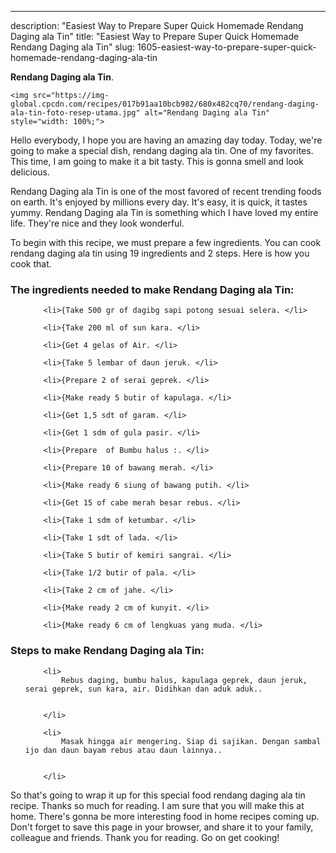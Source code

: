 ---
description: "Easiest Way to Prepare Super Quick Homemade Rendang Daging ala Tin"
title: "Easiest Way to Prepare Super Quick Homemade Rendang Daging ala Tin"
slug: 1605-easiest-way-to-prepare-super-quick-homemade-rendang-daging-ala-tin

<p>
	<strong>Rendang Daging ala Tin</strong>. 
	
</p>
<p>
	
	<img src="https://img-global.cpcdn.com/recipes/017b91aa10bcb982/680x482cq70/rendang-daging-ala-tin-foto-resep-utama.jpg" alt="Rendang Daging ala Tin" style="width: 100%;">
	
	
</p>
<p>
	Hello everybody, I hope you are having an amazing day today. Today, we're going to make a special dish, rendang daging ala tin. One of my favorites. This time, I am going to make it a bit tasty. This is gonna smell and look delicious.
</p>
	
<p>
	Rendang Daging ala Tin is one of the most favored of recent trending foods on earth. It's enjoyed by millions every day. It's easy, it is quick, it tastes yummy. Rendang Daging ala Tin is something which I have loved my entire life. They're nice and they look wonderful.
</p>
<p>
	
</p>

<p>
To begin with this recipe, we must prepare a few ingredients. You can cook rendang daging ala tin using 19 ingredients and 2 steps. Here is how you cook that.
</p>

<h3>The ingredients needed to make Rendang Daging ala Tin:</h3>

<ol>
	
		<li>{Take 500 gr of dagibg sapi potong sesuai selera. </li>
	
		<li>{Take 200 ml of sun kara. </li>
	
		<li>{Get 4 gelas of Air. </li>
	
		<li>{Take 5 lembar of daun jeruk. </li>
	
		<li>{Prepare 2 of serai geprek. </li>
	
		<li>{Make ready 5 butir of kapulaga. </li>
	
		<li>{Get 1,5 sdt of garam. </li>
	
		<li>{Get 1 sdm of gula pasir. </li>
	
		<li>{Prepare  of Bumbu halus :. </li>
	
		<li>{Prepare 10 of bawang merah. </li>
	
		<li>{Make ready 6 siung of bawang putih. </li>
	
		<li>{Get 15 of cabe merah besar rebus. </li>
	
		<li>{Take 1 sdm of ketumbar. </li>
	
		<li>{Take 1 sdt of lada. </li>
	
		<li>{Take 5 butir of kemiri sangrai. </li>
	
		<li>{Take 1/2 butir of pala. </li>
	
		<li>{Take 2 cm of jahe. </li>
	
		<li>{Make ready 2 cm of kunyit. </li>
	
		<li>{Make ready 6 cm of lengkuas yang muda. </li>
	
</ol>
<p>
	
</p>

<h3>Steps to make Rendang Daging ala Tin:</h3>

<ol>
	
		<li>
			Rebus daging, bumbu halus, kapulaga geprek, daun jeruk, serai geprek, sun kara, air. Didihkan dan aduk aduk..
			
			
		</li>
	
		<li>
			Masak hingga air mengering. Siap di sajikan. Dengan sambal ijo dan daun bayam rebus atau daun lainnya..
			
			
		</li>
	
</ol>

<p>
	
</p>

<p>
	So that's going to wrap it up for this special food rendang daging ala tin recipe. Thanks so much for reading. I am sure that you will make this at home. There's gonna be more interesting food in home recipes coming up. Don't forget to save this page in your browser, and share it to your family, colleague and friends. Thank you for reading. Go on get cooking!
</p>
